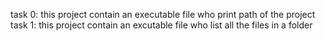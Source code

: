 task 0: this project contain an executable file who print path of the project
task 1: this project contain an excutable file who list all the files in a folder
